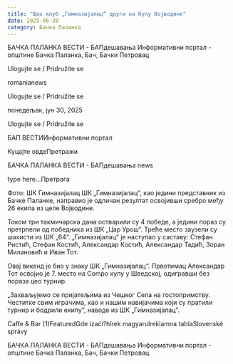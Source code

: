 ```yaml
---
title: "Шах клуб „Гимназијалац“ други на Купу Војводине"
date: 2025-06-30
category: Бачка Паланка
---
```


БАЧКА ПАЛАНКА ВЕСТИ - БАПдешавања Информативни портал - општине Бачка Паланка, Бач, Бачки Петровац

Ulogujte se / Pridružite se

romanianews

Ulogujte se / Pridružite se

понедељак, јун 30, 2025

Ulogujte se / Pridružite se

БАП ВЕСТИИнформативни портал

Куцајте овдеПретражи

БАЧКА ПАЛАНКА ВЕСТИ - БАПдешавања news

type here...Претрага

Фото: ШК Гимназијалац
            ШК „Гимназијалац“, као једини представник из Бачке Паланке, направио је одличан резултат освојивши сребро међу 26 екипа из целе Војводине.

Током три такмичарска дана остварили су 4 победе, а једини пораз су претрпели од победника из ШК „Цар Урош“. Треће место заузели су шахисти из ШК „64“.
„Гимназијалац“ је наступао у саставу: Стефан Ристић, Стефан Костић, Александар Костић, Александар Тадић, Зоран Милановић и Иван Тот.


Овај викенд је био у знаку ШК „Гимназијалац“. Првотимац Александар Тот освојио је 7. место на Compo купу у Шведској, одигравши без пораза цео турнир.


„Захваљујемо се пријатељима из Чешког Села на гостопримству. Честитке свим играчима, као и нашим навијачима који су пратили турнир и бодрили екипу“, наводе из ШК „Гимназијалац“.

Caffe & Bar (1)FeaturedGde izaći?hírek magyarulreklamna tablaSlovenské správy

БАЧКА ПАЛАНКА ВЕСТИ - БАПдешавања Информативни портал - општине Бачка Паланка, Бач, Бачки Петровац
